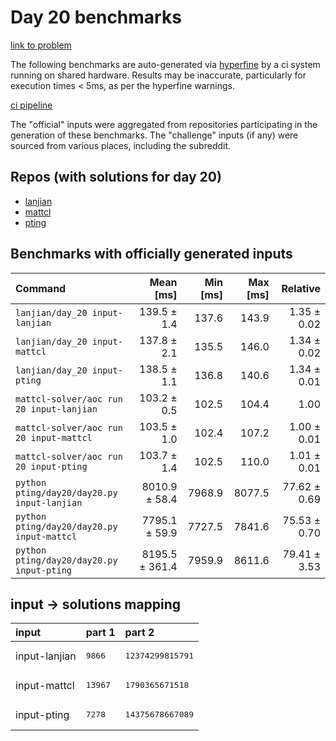 # Day 20 benchmarks

[link to problem](http://adventofcode.com/2022/day/20)

The following benchmarks are auto-generated via [hyperfine](https://github.com/sharkdp/hyperfine) by a ci system running on shared hardware. Results may be inaccurate, particularly for execution times < 5ms, as per the hyperfine warnings.

[ci pipeline](http://ci.papercode.net:8080/teams/aoc2022/pipelines/aoc-compare-2022)

The "official" inputs were aggregated from repositories participating in the generation of these benchmarks. The "challenge" inputs (if any) were sourced from various places, including the subreddit.

## Repos (with solutions for day 20)


- [lanjian](https://github.com/LanJian/aoc-2022)
- [mattcl](https://github.com/mattcl/aoc2022)
- [pting](https://github.com/pting/aoc2022)

## Benchmarks with officially generated inputs
| Command | Mean [ms] | Min [ms] | Max [ms] | Relative |
|:---|---:|---:|---:|---:|
| `lanjian/day_20 input-lanjian` | 139.5 ± 1.4 | 137.6 | 143.9 | 1.35 ± 0.02 |
| `lanjian/day_20 input-mattcl` | 137.8 ± 2.1 | 135.5 | 146.0 | 1.34 ± 0.02 |
| `lanjian/day_20 input-pting` | 138.5 ± 1.1 | 136.8 | 140.6 | 1.34 ± 0.01 |
| `mattcl-solver/aoc run 20 input-lanjian` | 103.2 ± 0.5 | 102.5 | 104.4 | 1.00 |
| `mattcl-solver/aoc run 20 input-mattcl` | 103.5 ± 1.0 | 102.4 | 107.2 | 1.00 ± 0.01 |
| `mattcl-solver/aoc run 20 input-pting` | 103.7 ± 1.4 | 102.5 | 110.0 | 1.01 ± 0.01 |
| `python pting/day20/day20.py input-lanjian` | 8010.9 ± 58.4 | 7968.9 | 8077.5 | 77.62 ± 0.69 |
| `python pting/day20/day20.py input-mattcl` | 7795.1 ± 59.9 | 7727.5 | 7841.6 | 75.53 ± 0.70 |
| `python pting/day20/day20.py input-pting` | 8195.5 ± 361.4 | 7959.9 | 8611.6 | 79.41 ± 3.53 |

## input -> solutions mapping
|input|part 1|part 2|
|:---|:---|:---|
|input-lanjian|<pre>9866</pre>|<pre>12374299815791</pre>|
|input-mattcl|<pre>13967</pre>|<pre>1790365671518</pre>|
|input-pting|<pre>7278</pre>|<pre>14375678667089</pre>|
